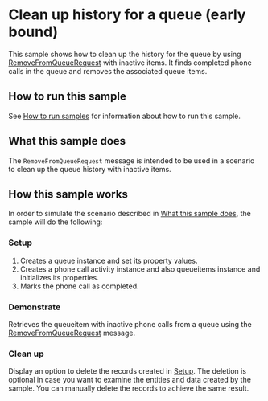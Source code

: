 # Clean up history for a queue (early bound)

 This sample shows how to clean up the history for the queue by using [RemoveFromQueueRequest](https://learn.microsoft.com/dotnet/api/microsoft.crm.sdk.messages.removefromqueuerequest) with inactive items. It finds completed phone calls in the queue and removes the associated queue items.

## How to run this sample

See [How to run samples](https://github.com/microsoft/PowerApps-Samples/blob/master/dataverse/README.md) for information about how to run this sample.

## What this sample does

The `RemoveFromQueueRequest` message is intended to be used in a scenario to clean up the queue history with inactive items.

## How this sample works

In order to simulate the scenario described in [What this sample does](#what-this-sample-does), the sample will do the following:

### Setup

1. Creates a queue instance and set its property values.
2. Creates a phone call activity instance and also queueitems instance and initializes its properties.
3. Marks the phone call as completed.

### Demonstrate

Retrieves the queueitem with inactive phone calls from a queue using the [RemoveFromQueueRequest](https://learn.microsoft.com/dotnet/api/microsoft.crm.sdk.messages.removefromqueuerequest) message.

### Clean up

Display an option to delete the records created in [Setup](#setup). The deletion is optional in case you want to examine the entities and data created by the sample. You can manually delete the records to achieve the same result.
